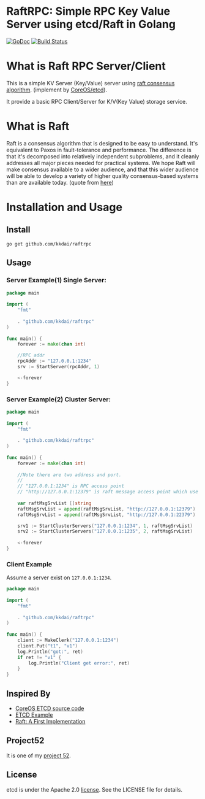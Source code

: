 RaftRPC: Simple RPC Key Value Server using etcd/Raft in Golang
==============

[![GoDoc](https://godoc.org/github.com/kkdai/raftrpc?status.svg)](https://godoc.org/github.com/kkdai/raftrpc)  [![Build Status](https://travis-ci.org/kkdai/raftrpc.svg?branch=master)](https://travis-ci.org/kkdai/raftrpc)



What is Raft RPC Server/Client
=============

This is a simple KV Server (Key/Value) server using [raft consensus algorithm](https://github.com/coreos/etcd). (implement by [CoreOS/etcd](https://github.com/coreos/etcd)).

It provide a basic RPC Client/Server for K/V(Key Value) storage service.

What is Raft
=============

Raft is a consensus algorithm that is designed to be easy to understand. It's equivalent to Paxos in fault-tolerance and performance. The difference is that it's decomposed into relatively independent subproblems, and it cleanly addresses all major pieces needed for practical systems. We hope Raft will make consensus available to a wider audience, and that this wider audience will be able to develop a variety of higher quality consensus-based systems than are available today. (quote from [here](https://raft.github.io/))


Installation and Usage
=============


Install
---------------
```
go get github.com/kkdai/raftrpc
```

Usage
---------------

### Server Example(1) Single Server:

```go
package main
    
import (
	"fmt"
    
	. "github.com/kkdai/raftrpc"
)
    
func main() {
	forever := make(chan int)

	//RPC addr
	rpcAddr := "127.0.0.1:1234"
	srv := StartServer(rpcAddr, 1)

	<-forever
}
```

### Server Example(2) Cluster Server:

```go
package main
    
import (
	"fmt"
    
	. "github.com/kkdai/raftrpc"
)
    
func main() {
	forever := make(chan int)
	
	//Note there are two address and port.
	//
	// "127.0.0.1:1234" is RPC access point
	// "http://127.0.0.1:12379" is raft message access point which use http
	
	var raftMsgSrvList []string
	raftMsgSrvList = append(raftMsgSrvList, "http://127.0.0.1:12379")
	raftMsgSrvList = append(raftMsgSrvList, "http://127.0.0.1:22379")

	srv1 := StartClusterServers("127.0.0.1:1234", 1, raftMsgSrvList)
	srv2 := StartClusterServers("127.0.0.1:1235", 2, raftMsgSrvList)
	
	<-forever
}
```

### Client Example

Assume a server exist on `127.0.0.1:1234`.


```go
package main
    
import (
	"fmt"
    
	. "github.com/kkdai/raftrpc"
)
    
func main() {
	client := MakeClerk("127.0.0.1:1234")
	client.Put("t1", "v1")
	log.Println("got:", ret)
	if ret != "v1" {
		log.Println("Client get error:", ret)
	}
}	
```

Inspired By
---------------
- [CoreOS ETCD source code](https://github.com/coreos/etcd)
- [ETCD Example](https://github.com/coreos/etcd/tree/master/contrib/raftexample)
- [Raft: A First Implementation](http://otm.github.io/2015/05/raft-a-first-implementation/)

Project52
---------------

It is one of my [project 52](https://github.com/kkdai/project52).


License
---------------

etcd is under the Apache 2.0 [license](LICENSE). See the LICENSE file for details.